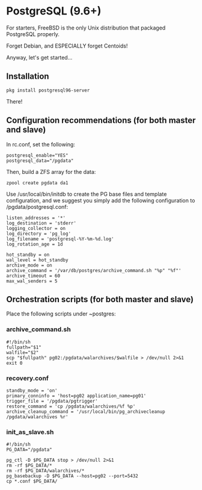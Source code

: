 # PostgreSQL (9.6+)

For starters, FreeBSD is the only Unix distribution that packaged PostgreSQL properly.

Forget Debian, and ESPECIALLY forget Centoids!

Anyway, let's get started...

## Installation
```
pkg install postgresql96-server
```

There!

## Configuration recommendations (for both master and slave)
In rc.conf, set the following:

```
postgresql_enable="YES"
postgresql_data="/pgdata"
```

Then, build a ZFS array for the data:

```
zpool create pgdata da1
```

Use /usr/local/bin/initdb to create the PG base files and template configuration,
and we suggest you simply add the following configuration to /pgdata/postgresql.conf:

```
listen_addresses = '*'
log_destination = 'stderr'
logging_collector = on
log_directory = 'pg_log'
log_filename = 'postgresql-%Y-%m-%d.log'
log_rotation_age = 1d

hot_standby = on
wal_level = hot_standby
archive_mode = on
archive_command = '/var/db/postgres/archive_command.sh "%p" "%f"'
archive_timeout = 60
max_wal_senders = 5
```

## Orchestration scripts (for both master and slave)

Place the following scripts under ~postgres:

### archive\_command.sh
```
#!/bin/sh
fullpath="$1"
walfile="$2"
scp "$fullpath" pg02:/pgdata/walarchives/$walfile > /dev/null 2>&1
exit 0
```

### recovery.conf
```
standby_mode = 'on'
primary_conninfo = 'host=pg02 application_name=pg01'
trigger_file = '/pgdata/pgtrigger'
restore_command = 'cp /pgdata/walarchives/%f %p'
archive_cleanup_command = '/usr/local/bin/pg_archivecleanup /pgdata/walarchives %r'
```

### init\_as\_slave.sh
```
#!/bin/sh
PG_DATA="/pgdata"

pg_ctl -D $PG_DATA stop > /dev/null 2>&1
rm -rf $PG_DATA/*
rm -rf $PG_DATA/walarchives/*
pg_basebackup -D $PG_DATA --host=pg02 --port=5432
cp *.conf $PG_DATA/
```

